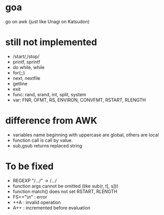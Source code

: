 # goa
go on awk (just like Unagi on Katsudon)

# still not implemented
* /start/,/stop/
* printf, sprintf
* do while, while
* for(;;)
* next, nextfile
* getline
* exit
* func: rand, srand, int, split, system
* var: FNR, OFMT, RS, ENVIRON, CONVFMT, RSTART, RLENGTH

# difference from AWK
* variables name beginning with uppercase are global, others are local
* function call is call by value.
* sub,gsub returns replaced string

# To be fixed
* REGEXP "/.../" -> /.../
* function args cannot be omitted (like sub(r, t[, s]))
* function match() does not set RSTART, RLENGTH
* FS=="\n" : error
* ++A : invalid operation
* A++ : incremented before evaluation
